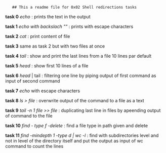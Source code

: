        ## This a readme file for 0x02 Shell redirections tasks
        

**task 0** *echo* : prints the text in the output

**task 1** *echo with backslach "\"* : prints with escape characters

**task 2** *cat* : print content of file 

**task 3** same as task 2 but with two files at once

**task 4** *tail* : show and print the last lines from a file 10 lines par default

**task 5** *head* : show first 10 lines of a file 

**task 6** *head* | tail : filtering one line by piping output of first command as input of second command

**task 7** *echo* with escape characters 

**task 8** *ls > file* : overwrite output of the command to a file as a text

**task 9** *tail -n 1 file  >> file* : duplicating last line in files by apeending output of command to the file

**task 10** *find - type f -delete* : find a file type in path given and delete

**task 11** *find -mindepth 1 -type d | wc -l* : find with subdirectories level and not in level of the directory itself and put the output as input of wc command to count the lines 
